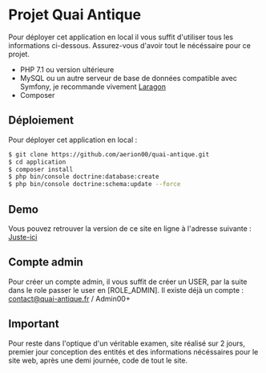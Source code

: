 # Projet Quai Antique

Pour déployer cet application en local il vous suffit d'utiliser tous les informations ci-dessous.
Assurez-vous d'avoir tout le nécéssaire pour ce projet.
- PHP 7.1 ou version ultérieure
- MySQL ou un autre serveur de base de données compatible avec Symfony, je recommande vivement [Laragon](https://laragon.org/)
- Composer

## Déploiement

Pour déployer cet application en local :

```bash
$ git clone https://github.com/aerion00/quai-antique.git
$ cd application
$ composer install
$ php bin/console doctrine:database:create
$ php bin/console doctrine:schema:update --force
```


## Demo
Vous pouvez retrouver la version de ce site en ligne à l'adresse suivante :
[Juste-ici](http://s952347477.onlinehome.fr/)

## Compte admin
Pour créer un compte admin, il vous suffit de créer un USER, par la suite dans le role passer le user en [ROLE_ADMIN].
Il existe déjà un compte : contact@quai-antique.fr / Admin00+

## Important
Pour reste dans l'optique d'un véritable examen, site réalisé sur 2 jours, premier jour conception des entités et des informations nécéssaires pour le site web, après une demi journée, code de tout le site.

